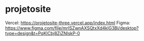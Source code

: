 ﻿# projetosite
Vercel:
https://projetosite-three.vercel.app/index.html
Figma:
https://www.figma.com/file/mrISZwnAXSQtxXd4klG3Bj/desktop?type=design&t=PqKlCbj8ZjZNlskP-0


